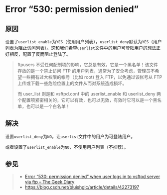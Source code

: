 # Error “530: permission denied”

## 原因

设置了`userlist_enable`为`YES`（使用用户列表），`userlist_deny`默认为`YES`（用户列表为阻止访问列表）。这和我们希望`userlist`文件中的用户可登陆用户的想法正好相反，配置了反而阻止登陆了。

> ftpusers 不受任何配制项的影响，它总是有效，它是一个黑名单！该文件存放的是一个禁止访问 FTP 的用户列表，通常为了安全考虑，管理员不希望一些拥有过大权限的帐号（比如 root) 登入 FTP，以免通过该帐号从 FTP 上传或下载一些危险位置上的文件从而对系统造成损坏。
>
> 而 user_list 则是和 vsftpd.conf 中的 userlist_enable 和 userlist_deny 两个配置项紧密相关的，它可以有效，也可以无效，有效时它可以是一个黑名单，也可以是一个白名单！

## 解决

设置`userlist_deny`为`NO`，让`userlist`文件中的用户为可登陆用户。

或者设置了`userlist_enable`为`NO`，不使用用户列表（不推荐）。

## 参见

> -   [Error “530: permission denied” when user logs in to vsftpd server via ftp – The Geek Diary](https://www.thegeekdiary.com/error-530-permission-denied-when-user-logs-in-to-vsftpd-server-via-ftp/)
> -   <https://blog.csdn.net/bluishglc/article/details/42273197>
